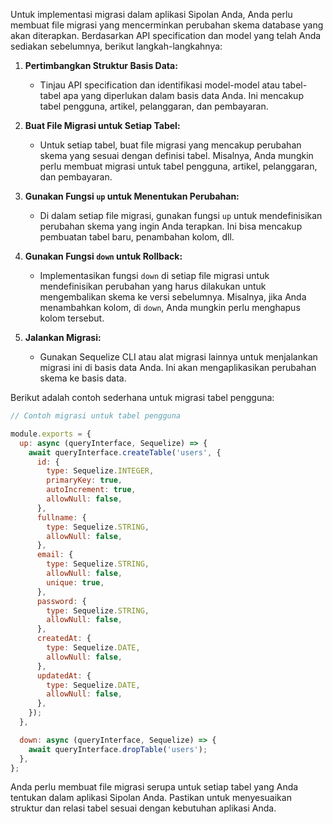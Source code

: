 Untuk implementasi migrasi dalam aplikasi Sipolan Anda, Anda perlu membuat file migrasi yang mencerminkan perubahan skema database yang akan diterapkan. Berdasarkan API specification dan model yang telah Anda sediakan sebelumnya, berikut langkah-langkahnya:

1. **Pertimbangkan Struktur Basis Data:**
   - Tinjau API specification dan identifikasi model-model atau tabel-tabel apa yang diperlukan dalam basis data Anda. Ini mencakup tabel pengguna, artikel, pelanggaran, dan pembayaran.

2. **Buat File Migrasi untuk Setiap Tabel:**
   - Untuk setiap tabel, buat file migrasi yang mencakup perubahan skema yang sesuai dengan definisi tabel. Misalnya, Anda mungkin perlu membuat migrasi untuk tabel pengguna, artikel, pelanggaran, dan pembayaran.

3. **Gunakan Fungsi `up` untuk Menentukan Perubahan:**
   - Di dalam setiap file migrasi, gunakan fungsi `up` untuk mendefinisikan perubahan skema yang ingin Anda terapkan. Ini bisa mencakup pembuatan tabel baru, penambahan kolom, dll.

4. **Gunakan Fungsi `down` untuk Rollback:**
   - Implementasikan fungsi `down` di setiap file migrasi untuk mendefinisikan perubahan yang harus dilakukan untuk mengembalikan skema ke versi sebelumnya. Misalnya, jika Anda menambahkan kolom, di `down`, Anda mungkin perlu menghapus kolom tersebut.

5. **Jalankan Migrasi:**
   - Gunakan Sequelize CLI atau alat migrasi lainnya untuk menjalankan migrasi ini di basis data Anda. Ini akan mengaplikasikan perubahan skema ke basis data.

Berikut adalah contoh sederhana untuk migrasi tabel pengguna:

```javascript
// Contoh migrasi untuk tabel pengguna

module.exports = {
  up: async (queryInterface, Sequelize) => {
    await queryInterface.createTable('users', {
      id: {
        type: Sequelize.INTEGER,
        primaryKey: true,
        autoIncrement: true,
        allowNull: false,
      },
      fullname: {
        type: Sequelize.STRING,
        allowNull: false,
      },
      email: {
        type: Sequelize.STRING,
        allowNull: false,
        unique: true,
      },
      password: {
        type: Sequelize.STRING,
        allowNull: false,
      },
      createdAt: {
        type: Sequelize.DATE,
        allowNull: false,
      },
      updatedAt: {
        type: Sequelize.DATE,
        allowNull: false,
      },
    });
  },

  down: async (queryInterface, Sequelize) => {
    await queryInterface.dropTable('users');
  },
};
```

Anda perlu membuat file migrasi serupa untuk setiap tabel yang Anda tentukan dalam aplikasi Sipolan Anda. Pastikan untuk menyesuaikan struktur dan relasi tabel sesuai dengan kebutuhan aplikasi Anda.